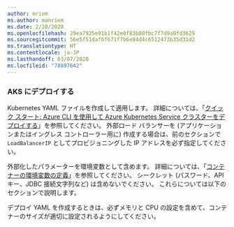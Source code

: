 ```yaml
---
author: mriem
ms.author: manriem
ms.date: 2/28/2020
ms.openlocfilehash: 29ea7925e91b1f42e0f83b88fbc7f7d9a8fd3629
ms.sourcegitcommit: 56e5f51daf6f671f7b6e84d4c6512473b35d31d2
ms.translationtype: HT
ms.contentlocale: ja-JP
ms.lasthandoff: 03/07/2020
ms.locfileid: "78897642"
---
```

### <a name="deploy-to-aks"></a>AKS にデプロイする

Kubernetes YAML ファイルを作成して適用します。 詳細については、「[クイック スタート: Azure CLI を使用して Azure Kubernetes Service クラスターをデプロイする](/azure/aks/kubernetes-walkthrough#run-the-application)」を参照してください。 外部ロード バランサーを (アプリケーションまたはイングレス コントローラー用に) 作成する場合は、前のセクションで `LoadBalancerIP` としてプロビジョニングした IP アドレスを必ず指定してください。

外部化したパラメーターを環境変数として含めます。 詳細については、「[コンテナーの環境変数の定義](https://kubernetes.io/docs/tasks/inject-data-application/define-environment-variable-container/)」を参照してください。 シークレット (パスワード、API キー、JDBC 接続文字列など) は含めないでください。 これらについては以下のセクションで説明します。

デプロイ YAML を作成するときは、必ずメモリと CPU の設定を含めて、コンテナーのサイズが適切に設定されるようにしてください。
